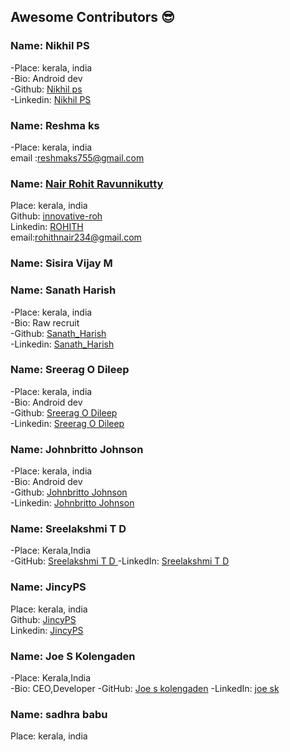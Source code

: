 
## Awesome Contributors :sunglasses:

### Name: Nikhil PS  
 -Place: kerala, india  
 -Bio: Android dev  
 -Github: [Nikhil ps](https://github.com/nikhilpsathyanathan)  
 -Linkedin: [Nikhil PS](https://www.linkedin.com/in/nikhilpsathyanathan/)  

### Name: Reshma ks 
 -Place: kerala, india  
 email :reshmaks755@gmail.com
  
### Name: [Nair Rohit Ravunnikutty](https://github.com/innovative-roh)
  Place: kerala, india    
  Github: [innovative-roh](https://github.com/innovative-roh)  
  Linkedin: [ROHITH](https://www.linkedin.com/in/rohith-nair-38a431166/)  
  email:rohithnair234@gmail.com   
 
### Name: Sisira Vijay M

### Name: Sanath Harish  
-Place: kerala, india  
-Bio: Raw recruit  
-Github: [Sanath_Harish](https://github.com/sanathharish)  
-Linkedin: [Sanath_Harish](https://www.linkedin.com/in/sanathharish/) 

### Name: Sreerag O Dileep  
 -Place: kerala, india  
 -Bio: Android dev  
 -Github: [Sreerag O Dileep](https://github.com/Sreerag-O-Dileep)  
 -Linkedin: [Sreerag O Dileep](https://www.linkedin.com/in/sreerag-dileep)  

 ### Name: Johnbritto Johnson  
 -Place: kerala, india  
 -Bio: Android dev  
 -Github: [Johnbritto Johnson](https://github.com/johnbrittojohnson)  
 -Linkedin: [Johnbritto Johnson](https://www.linkedin.com/in/johnbrittojohnson/) 

### Name:  Sreelakshmi T D  
-Place:  Kerala,India  
-GitHub: [Sreelakshmi T D ](https://github.com/SreelakshmiTD) 
-LinkedIn:  [Sreelakshmi T D](https://www.linkedin.com/in/sreelakshmi-td-87100b13b/)

### Name: JincyPS
  Place: kerala, india    
  Github: [JincyPS](https://github.com/JincyPS)  
  Linkedin: [JincyPS](https://www.linkedin.com/in/JincyPS)  
  
### Name:  Joe S Kolengaden
-Place:  Kerala,India  
-Bio: CEO,Developer
-GitHub: [Joe s kolengaden](https://github.com/joeskolengaden) 
-LinkedIn:  [joe sk](https://www.linkedin.com/in/joe-sk-99826477/)

### Name: sadhra babu
  Place: kerala, india
 
